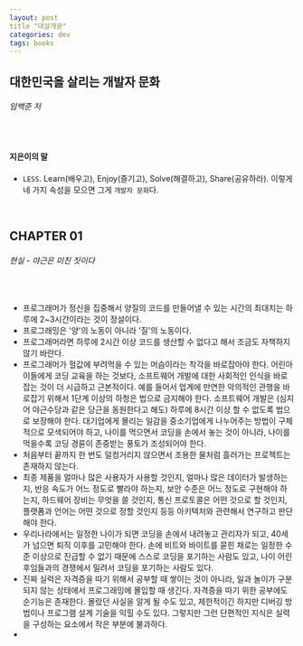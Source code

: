 ```yaml
---
layout: post
title "대살개문"
categories: dev
tags: books
---
```


## 대한민국을 살리는 개발자 문화

###### 임백준 저

<br>

#### 지은이의 말

- `LESS`. Learn(배우고), Enjoy(즐기고), Solve(해결하고), Share(공유하라). 이렇게 네 가지 속성을 모으면 그게 `개발자 문화`다.

<br>

## CHAPTER 01

###### 현실 - 야근은 미친 짓이다

<br>

- 프로그래머가 정신을 집중해서 양질의 코드를 만들어낼 수 있는 시간의 최대치는 하루에 2~3시간이라는 것이 정설이다.
- 프로그래밍은 '양'의 노동이 아니라 '질'의 노동이다.
- 프로그래머라면 하루에 2시간 이상 코드를 생산할 수 없다고 해서 조금도 자책하지 않기 바란다.
- 프로그래머가 헐값에 부려먹을 수 있는 머슴이라는 착각을 바로잡아야 한다. 어린아이들에게 코딩 교육을 하는 것보다, 소프트웨어 개발에 대한 사회적인 인식을 바로잡는 것이 더 시급하고 근본적이다. 예를 들어서 업계에 만연한 악의적인 관행을 바로잡기 위해서 1단계 이상의 하청은 법으로 금지해야 한다. 소프트웨어 개발은 (심지어 야근수당과 같은 당근을 동원한다고 해도) 하루에 8시간 이상 할 수 없도록 법으로 보장해야 한다. 대기업에게 몰리는 일감을 중소기업에게 나누어주는 방법이 구체적으로 모색되어야 하고, 나이를 먹으면서 코딩을 손에서 놓는 것이 아니라, 나이를 먹을수록 코딩 경륜이 존중받는 풍토가 조성되어야 한다.
- 처음부터 끝까지 한 번도 덜컹거리지 않으면서 조용한 물처럼 흘러가는 프로젝트는 존재하지 않는다.
- 최종 제품을 얼마나 많은 사용자가 사용할 것인지, 얼마나 많은 데이터가 발생하는지, 반응 속도가 어느 정도로 빨라야 하는지, 보안 수준은 어느 정도로 구현해야 하는지, 하드웨어 장비는 무엇을 쓸 것인지, 통신 프로토콜은 어떤 것으로 할 것인지, 플랫폼과 언어는 어떤 것으로 정할 것인지 등등 아키텍처와 관련해서 연구하고 판단해야 한다.
- 우리나라에서는 일정한 나이가 되면 코딩을 손에서 내려놓고 관리자가 되고, 40세가 넘으면 퇴직 이후를 고민해야 한다. 손에 비트와 바이트를 묻힌 채로는 일정한 수준 이상으로 진급할 수 없기 때문에 스스로 코딩을 포기하는 사람도 있고, 나이 어린 후임들과의 경쟁에서 밀려서 코딩을 포기하는 사람도 있다.
- 진짜 실력은 자격증을 따기 위해서 공부할 때 쌓이는 것이 아니라, 일과 놀이가 구분되지 않는 상태에서 프로그래밍에 몰입할 때 생긴다. 자격증을 따기 위한 공부에도 순기능은 존재한다. 몰랐던 사실을 알게 될 수도 있고, 제한적이긴 하지만 디버깅 방법이나 프로그램 설계 기술을 익힐 수도 있다. 그렇지만 그런 단편적인 지식은 실력을 구성하는 요소에서 작은 부분에 불과하다.
- 























